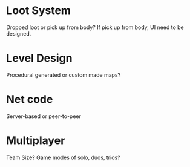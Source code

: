 # Loot System
Dropped loot or pick up from body? If pick up from body, UI need to be designed.

# Level Design
Procedural generated or custom made maps?

# Net code
Server-based or peer-to-peer
# Multiplayer
Team Size? Game modes of solo, duos, trios?